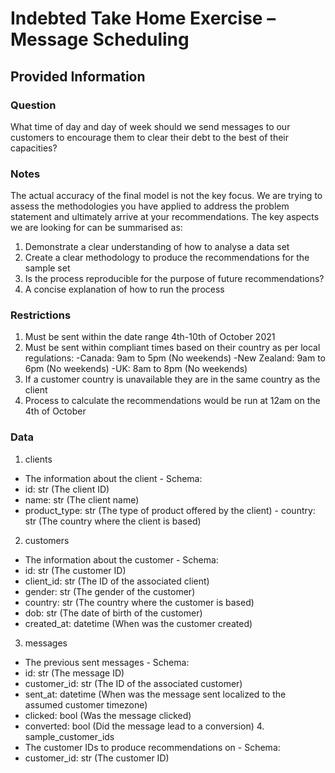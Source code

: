# Indebted Take Home Exercise – Message Scheduling

## Provided Information 
### Question
What time of day and day of week should we send messages to our customers to encourage them to clear their debt to the best of their capacities?

### Notes
The actual accuracy of the final model is not the key focus. We are trying to assess the methodologies you have applied to address the problem statement and ultimately arrive at your recommendations. The key aspects we are looking for can be summarised as:
1. Demonstrate a clear understanding of how to analyse a data set
2. Create a clear methodology to produce the recommendations for the sample set
3. Is the process reproducible for the purpose of future recommendations?
4. A concise explanation of how to run the process

### Restrictions
1. Must be sent within the date range 4th-10th of October 2021
2. Must be sent within compliant times based on their country as per local regulations:
   -Canada: 9am to 5pm (No weekends)
   -New Zealand: 9am to 6pm (No weekends)
   -UK: 8am to 8pm (No weekends)
3. If a customer country is unavailable they are in the same country as the client
4. Process to calculate the recommendations would be run at 12am on the 4th of October

### Data
1. clients
- The information about the client - Schema:
- id: str (The client ID)
- name: str (The client name)
- product_type: str (The type of product offered by the client) - country: str (The country where the client is based)
2. customers
- The information about the customer - Schema:
- id: str (The customer ID)
- client_id: str (The ID of the associated client)
- gender: str (The gender of the customer)
- country: str (The country where the customer is based)
- dob: str (The date of birth of the customer)
- created_at: datetime (When was the customer created)
3. messages
- The previous sent messages - Schema:
- id: str (The message ID)
- customer_id: str (The ID of the associated customer)
 - sent_at: datetime (When was the message sent localized to the assumed customer timezone)
- clicked: bool (Was the message clicked)
- converted: bool (Did the message lead to a conversion) 4. sample_customer_ids
- The customer IDs to produce recommendations on - Schema:
- customer_id: str (The customer ID)
